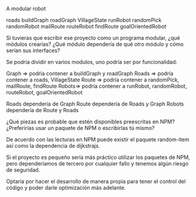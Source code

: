 A modular robot

roads
buildGraph
roadGraph
VillageState
runRobot
randomPick
randomRobot
mailRoute
routeRobot
findRoute
goalOrientedRobot



Si tuvieras que escribir ese proyecto como un programa modular, ¿qué módulos crearías? ¿Qué módulo dependería de qué otro módulo y cómo serían sus interfaces?

Se podría dividir en varios modulos, uno podría ser por funcionalidad:

Graph => podría contener a buildGraph y roadGraph
Roads => podría contener a roads, VillageState
Route => podría contener a randomPick, mailRoute, findRoute
Robots=> podría contener a runRobot, randomRobot, routeRobot, goalOrientedRobot

Roads dependería de Graph
Route dependería de Roads y Graph
Robots dependería de Route y Roads

¿Qué piezas es probable que estén disponibles preescritas en NPM? ¿Preferirías usar un paquete de NPM o escribirlas tú mismo?

De acuerdo con las lecturas en NPM puede existir el paquete random-item así como la dependencia de dijkstrajs.

Si el proyecto es pequeño sería más práctico utilizar los paquetes de NPM, pero dependeríamos de tercero por cualquier fallo y tenemos algún riesgo de seguridad. 

Optaría por hacer el desarrollo de manera propia para tener el control del código y poder darle optimización más adelante.
